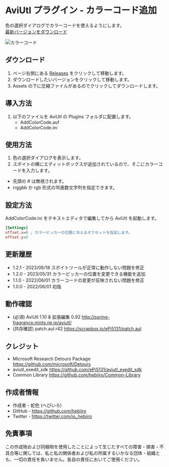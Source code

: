# AviUtl プラグイン - カラーコード追加

色の選択ダイアログでカラーコードを使えるようにします。<br>
[最新バージョンをダウンロード](../../releases/latest/)

![カラーコード](https://user-images.githubusercontent.com/96464759/171362721-9d5ef42b-986d-40c1-b46e-9d6a2262d65b.png)

## ダウンロード

1. ページ右側にある [Releases](/../../releases) をクリックして移動します。
2. ダウンロードしたいバージョンをクリックして移動します。
3. Assets の下に圧縮ファイルがあるのでクリックしてダウンロードします。

## 導入方法

1. 以下のファイルを AviUtl の Plugins フォルダに配置します。
	* AddColorCode.auf
	* AddColorCode.ini

## 使用方法

1. 色の選択ダイアログを表示します。
2. スポイトの横にエディットボックスが追加されているので、そこにカラーコードを入力します。
* 先頭の # は無視されます。
* rrggbb か rgb 形式の16進数文字列を指定できます。

## 設定方法

AddColorCode.ini をテキストエディタで編集してから AviUtl を起動します。

```ini
[Settings]
offset.x=0 ; カラーピッカーの位置に与えるオフセットを指定します。
offset.y=0
```

## 更新履歴

* 1.2.1 - 2023/06/18 スポイトツールが正常に動作しない問題を修正
* 1.2.0 - 2023/05/31 カラーピッカーの位置を変更できる機能を追加
* 1.1.0 - 2022/06/01 カラーコードの変更が反映されない問題を修正
* 1.0.0 - 2022/06/01 初版

## 動作確認

* (必須) AviUtl 1.10 & 拡張編集 0.92 http://spring-fragrance.mints.ne.jp/aviutl/
* (共存確認) patch.aul r42 https://scrapbox.io/ePi5131/patch.aul

## クレジット

* Microsoft Research Detours Package https://github.com/microsoft/Detours
* aviutl_exedit_sdk https://github.com/ePi5131/aviutl_exedit_sdk
* Common Library https://github.com/hebiiro/Common-Library

## 作成者情報

* 作成者 - 蛇色 (へびいろ)
* GitHub - https://github.com/hebiiro
* Twitter - https://twitter.com/io_hebiiro

## 免責事項

この作成物および同梱物を使用したことによって生じたすべての障害・損害・不具合等に関しては、私と私の関係者および私の所属するいかなる団体・組織とも、一切の責任を負いません。各自の責任においてご使用ください。
